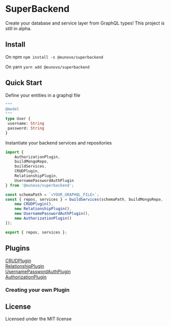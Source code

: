 # SuperBackend

Create your database and service layer from GraphQL types!
This project is still in alpha.

## Install

On npm
`npm install -s @eunovo/superbackend`

On yarn
`yarn add @eunovo/superbackend`

## Quick Start

Define your entities in a graphql file
 ```graphql
 """
 @model
 """
 type User {
  username: String
  password: String
 }
 ```
Instantiate your backend services and repositories
```typescript
import {
    AuthorizationPlugin,
    buildMongoRepo,
    buildServices,
    CRUDPlugin,
    RelationshipPlugin,
    UsernamePasswordAuthPlugin
} from '@eunovo/superbackend';

const schemaPath = `<YOUR_GRAPHQL_FILE>`;
const { repos, services } = buildServices(schemaPath, buildMongoRepo, [
    new CRUDPlugin(),
    new RelationshipPlugin(),
    new UsernamePasswordAuthPlugin(),
    new AuthorizationPlugin()
]);

export { repos, services };
```

## Plugins

[CRUDPlugin](https://github.com/Eunovo/athena/blob/main/packages/core/src/plugins/crud/README.md)  
[RelationshipPlugin](https://github.com/Eunovo/athena/blob/main/packages/core/src/plugins/relationships/README.md)  
[UsernamePasswordAuthPlugin](https://github.com/Eunovo/athena/blob/main/packages/core/src/plugins/authentication/README.md#usernamepasswordauth)  
[AuthorizationPlugin](https://github.com/Eunovo/athena/blob/main/packages/core/src/plugins/authorization/README.md)  

### Creating your own Plugin

## License
Licensed under the MIT license
